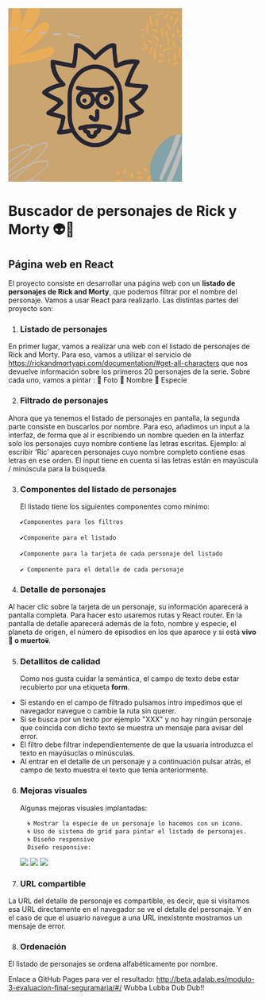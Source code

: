 <img src="https://raw.githubusercontent.com/seguramaria/Buscador-de-personajes-de-Rick-y-Morty-seguramaria/master/src/images/1.png" width="350"/>

# Buscador de personajes de Rick y Morty 👽🚀

## Página web en React

El proyecto consiste en desarrollar una página web con un **listado de personajes de Rick and Morty**, que
podemos filtrar por el nombre del personaje. Vamos a usar React para realizarlo.
Las distintas partes del proyecto son:

1.  ### Listado de personajes

En primer lugar, vamos a realizar una web con el listado de personajes de Rick and Morty.
Para eso, vamos a utilizar el servicio de https://rickandmortyapi.com/documentation/#get-all-characters que nos devuelve información sobre los primeros 20 personajes de la serie. Sobre cada uno, vamos a pintar :
🔹 Foto
🔹 Nombre
🔹 Especie

2.  ### Filtrado de personajes

Ahora que ya tenemos el listado de personajes en pantalla, la segunda parte consiste en buscarlos por nombre. Para eso, añadimos un input a la interfaz, de forma que al ir escribiendo un nombre queden en la interfaz solo los personajes cuyo nombre contiene las letras escritas. Ejemplo: al escribir 'Ric' aparecen personajes cuyo nombre completo contiene esas letras en ese orden.
El input tiene en cuenta si las letras están en mayúscula / minúscula para la búsqueda.

3.  ### Componentes del listado de personajes

    El listado tiene los siguientes componentes como mínimo:

        ✔️Componentes para los filtros

        ✔️Componente para el listado

        ✔️Componente para la tarjeta de cada personaje del listado

        ✔️ Componente para el detalle de cada personaje

4.  ### Detalle de personajes

Al hacer clic sobre la tarjeta de un personaje, su información aparecerá a pantalla completa. Para hacer esto usaremos rutas y React router.
En la pantalla de detalle aparecerá además de la foto, nombre y especie, el planeta de origen, el número de episodios en los que aparece y si está **vivo 💃 o muerto💀**.

5.  ### Detallitos de calidad
    Como nos gusta cuidar la semántica, el campo de texto debe estar recubierto por una etiqueta **form**.

- Si estando en el campo de filtrado pulsamos intro impedimos que el navegador navegue o cambie la ruta sin querer.
- Si se busca por un texto por ejemplo "XXX" y no hay ningún personaje que coincida con dicho texto se muestra un mensaje para avisar del error.
- El filtro debe filtrar independientemente de que la usuaria introduzca el texto en mayúsuclas o minúsculas.
- Al entrar en el detalle de un personaje y a continuación pulsar atrás, el campo de texto muestra el texto que tenía anteriormente.

6.  ### Mejoras visuales

    Algunas mejoras visuales implantadas:

          🌀 Mostrar la especie de un personaje lo hacemos con un icono.
          🌀 Uso de sistema de grid para pintar el listado de personajes.
          🌀 Diseño responsive
          Diseño responsive:

    <img src="https://raw.githubusercontent.com/seguramaria/Buscador-de-personajes-de-Rick-y-Morty-seguramaria/src/images/responsive/16.png" width="200"/>
    <img src="https://raw.githubusercontent.com/seguramaria/Buscador-de-personajes-de-Rick-y-Morty-seguramaria/src/images/responsive/17.png" width="200"/>
    <img src="https://raw.githubusercontent.com/seguramaria/Buscador-de-personajes-de-Rick-y-Morty-seguramaria/src/images/responsive/18.png" width="200"/>

7.  ### URL compartible

La URL del detalle de personaje es compartible, es decir, que si visitamos esa URL directamente en el navegador se ve el detalle del personaje. Y en el caso de que el usuario navegue a una URL inexistente mostramos un mensaje de error.

8.  ### Ordenación

El listado de personajes se ordena alfabéticamente por nombre.

Enlace a GitHub Pages para ver el resultado: http://beta.adalab.es/modulo-3-evaluacion-final-seguramaria/#/
Wubba Lubba Dub Dub!!
